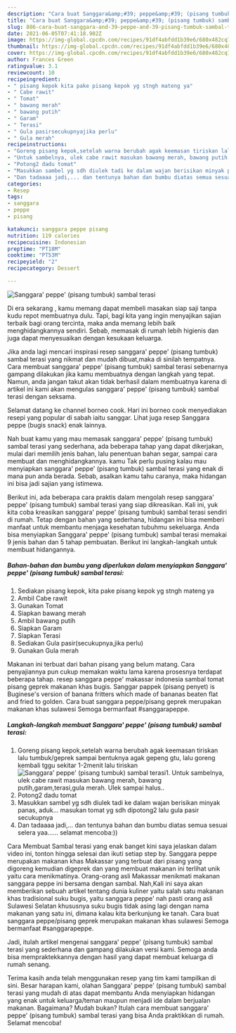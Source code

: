 ```yaml
---
description: "Cara buat Sanggara&amp;#39; peppe&amp;#39; (pisang tumbuk) sambal terasi yang enak dan Mudah Dibuat"
title: "Cara buat Sanggara&amp;#39; peppe&amp;#39; (pisang tumbuk) sambal terasi yang enak dan Mudah Dibuat"
slug: 886-cara-buat-sanggara-and-39-peppe-and-39-pisang-tumbuk-sambal-terasi-yang-enak-dan-mudah-dibuat
date: 2021-06-05T07:41:18.902Z
image: https://img-global.cpcdn.com/recipes/91df4abfdd1b39e6/680x482cq70/sanggara-peppe-pisang-tumbuk-sambal-terasi-foto-resep-utama.jpg
thumbnail: https://img-global.cpcdn.com/recipes/91df4abfdd1b39e6/680x482cq70/sanggara-peppe-pisang-tumbuk-sambal-terasi-foto-resep-utama.jpg
cover: https://img-global.cpcdn.com/recipes/91df4abfdd1b39e6/680x482cq70/sanggara-peppe-pisang-tumbuk-sambal-terasi-foto-resep-utama.jpg
author: Frances Green
ratingvalue: 3.1
reviewcount: 10
recipeingredient:
- " pisang kepok kita pake pisang kepok yg stngh mateng ya"
- " Cabe rawit"
- " Tomat"
- " bawang merah"
- " bawang putih"
- " Garam"
- " Terasi"
- " Gula pasirsecukupnyajika perlu"
- " Gula merah"
recipeinstructions:
- "Goreng pisang kepok,setelah warna berubah agak keemasan tiriskan lalu tumbuk/geprek sampai bentuknya agak gepeng gtu, lalu goreng kembali tggu sekitar 1-2menit lalu tiriskan"
- "Untuk sambelnya, ulek cabe rawit masukan bawang merah, bawang putih,garam,terasi,gula merah. Ulek sampai halus.."
- "Potong2 dadu tomat"
- "Masukkan sambel yg sdh diulek tadi ke dalam wajan berisikan minyak panas, aduk... masukan tomat yg sdh dipotong2 lalu gula pasir secukupnya"
- "Dan tadaaaa jadi,... dan tentunya bahan dan bumbu diatas semua sesuai selera yaa...... selamat mencoba:))"
categories:
- Resep
tags:
- sanggara
- peppe
- pisang

katakunci: sanggara peppe pisang 
nutrition: 119 calories
recipecuisine: Indonesian
preptime: "PT18M"
cooktime: "PT53M"
recipeyield: "2"
recipecategory: Dessert

---
```



![Sanggara&#39; peppe&#39; (pisang tumbuk) sambal terasi](https://img-global.cpcdn.com/recipes/91df4abfdd1b39e6/680x482cq70/sanggara-peppe-pisang-tumbuk-sambal-terasi-foto-resep-utama.jpg)

Di era  sekarang , kamu memang dapat membeli masakan siap saji tanpa kudu repot membuatnya dulu. Tapi, bagi kita yang ingin menyajikan sajian terbaik bagi orang tercinta, maka anda memang lebih baik menghidangkannya sendiri. Sebab, memasak di rumah lebih higienis dan juga dapat menyesuaikan dengan kesukaan keluarga.

Jika anda lagi mencari inspirasi resep sanggara&#39; peppe&#39; (pisang tumbuk) sambal terasi yang nikmat dan mudah dibuat,maka di sinilah tempatnya. Cara membuat sanggara&#39; peppe&#39; (pisang tumbuk) sambal terasi  sebenarnya gampang dilakukan jika kamu membuatnya dengan langkah yang tepat. Namun, anda jangan takut akan tidak berhasil dalam membuatnya 
karena di artikel ini kami akan mengulas sanggara&#39; peppe&#39; (pisang tumbuk) sambal terasi dengan seksama.  

Selamat datang ke channel borneo cook. Hari ini borneo cook menyediakan resepi yang popular di sabah iaitu sanggar. Lihat juga resep Sanggara peppe (bugis snack) enak lainnya.

Nah buat kamu yang mau memasak sanggara&#39; peppe&#39; (pisang tumbuk) sambal terasi yang sederhana, ada beberapa tahap yang dapat dikerjakan, mulai dari memilih jenis bahan, lalu penentuan bahan segar, sampai cara membuat dan menghidangkannya. kamu Tak perlu pusing kalau mau menyiapkan sanggara&#39; peppe&#39; (pisang tumbuk) sambal terasi yang enak di mana pun anda berada. Sebab, asalkan kamu  tahu caranya, maka hidangan ini bisa jadi sajian yang istimewa.

Berikut ini, ada beberapa cara praktis  dalam mengolah resep sanggara&#39; peppe&#39; (pisang tumbuk) sambal terasi yang siap dikreasikan. Kali ini, yuk kita coba kreasikan sanggara&#39; peppe&#39; (pisang tumbuk) sambal terasi sendiri di rumah. Tetap dengan bahan yang sederhana, hidangan ini bisa memberi manfaat untuk membantu menjaga kesehatan tubuhmu sekeluarga. Anda bisa menyiapkan Sanggara&#39; peppe&#39; (pisang tumbuk) sambal terasi memakai 9 jenis bahan dan 5 tahap pembuatan. Berikut ini langkah-langkah untuk membuat hidangannya.

<!--inarticleads1-->

##### Bahan-bahan dan bumbu yang diperlukan dalam menyiapkan Sanggara&#39; peppe&#39; (pisang tumbuk) sambal terasi:

1. Sediakan  pisang kepok, kita pake pisang kepok yg stngh mateng ya
1. Ambil  Cabe rawit
1. Gunakan  Tomat
1. Siapkan  bawang merah
1. Ambil  bawang putih
1. Siapkan  Garam
1. Siapkan  Terasi
1. Sediakan  Gula pasir(secukupnya,jika perlu)
1. Gunakan  Gula merah


Makanan ini terbuat dari bahan pisang yang belum matang. Cara penyajiannya pun cukup memakan waktu lama karena prosesnya terdapat beberapa tahap. resep sanggara peppe&#39; makassar indonesia sambal tomat pisang geprek makanan khas bugis. Sanggar pappek (pisang penyet) is Buginese&#39;s version of banana fritters which made of bananas beaten flat and fried to golden. Cara buat sanggara peppe/pisang geprek merupakan makanan khas sulawesi Semoga bermanfaat #sanggarapeppe. 

<!--inarticleads2-->

##### Langkah-langkah membuat Sanggara&#39; peppe&#39; (pisang tumbuk) sambal terasi:

1. Goreng pisang kepok,setelah warna berubah agak keemasan tiriskan lalu tumbuk/geprek sampai bentuknya agak gepeng gtu, lalu goreng kembali tggu sekitar 1-2menit lalu tiriskan
<img src="https://img-global.cpcdn.com/steps/2ade91ecd0f42c1c/160x128cq70/sanggara-peppe-pisang-tumbuk-sambal-terasi-langkah-memasak-1-foto.jpg" alt="Sanggara&#39; peppe&#39; (pisang tumbuk) sambal terasi">1. Untuk sambelnya, ulek cabe rawit masukan bawang merah, bawang putih,garam,terasi,gula merah. Ulek sampai halus..
1. Potong2 dadu tomat
1. Masukkan sambel yg sdh diulek tadi ke dalam wajan berisikan minyak panas, aduk... masukan tomat yg sdh dipotong2 lalu gula pasir secukupnya
1. Dan tadaaaa jadi,... dan tentunya bahan dan bumbu diatas semua sesuai selera yaa...... selamat mencoba:))


Cara Membuat Sambal terasi yang enak banget kini saya jelaskan dalam video ini, tonton hingga selesai dan ikuti setiap step by. Sanggara peppe merupakan makanan khas Makassar yang terbuat dari pisang yang digoreng kemudian digeprek dan yang membuat makanan ini terlihat unik yaitu cara menikmatinya. Orang-orang asli Makassar menikmati makanan sanggara peppe ini bersama dengan sambal. Nah,Kali ini saya akan memberikan sebuah artikel tentang dunia kuliner yaitu salah satu makanan khas tradisional suku bugis, yaitu sanggara peppe&#39; nah pasti orang asli Sulawesi Selatan khususnya suku bugis tidak asing lagi dengan nama makanan yang satu ini, dimana kalau kita berkunjung ke tanah. Cara buat sanggara peppe/pisang geprek merupakan makanan khas sulawesi Semoga bermanfaat #sanggarapeppe. 

Jadi, itulah artikel mengenai  sanggara&#39; peppe&#39; (pisang tumbuk) sambal terasi  yang sederhana dan gampang dilakukan versi kami. Semoga anda bisa mempraktekkannya dengan hasil yang dapat membuat keluarga di rumah senang. 

Terima kasih anda telah menggunakan resep yang tim kami tampilkan di sini. Besar harapan kami, olahan  Sanggara&#39; peppe&#39; (pisang tumbuk) sambal terasi yang mudah di atas dapat membantu Anda menyiapkan hidangan yang enak untuk keluarga/teman maupun menjadi ide dalam berjualan makanan. Bagaimana? Mudah bukan? Itulah cara membuat sanggara&#39; peppe&#39; (pisang tumbuk) sambal terasi yang bisa Anda praktikkan di rumah. Selamat mencoba!

